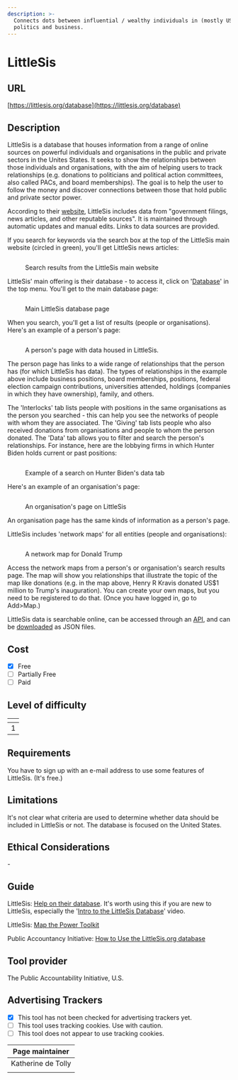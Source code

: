 ```yaml
---
description: >-
  Connects dots between influential / wealthy individuals in (mostly US)
  politics and business.
---
```


# LittleSis

## URL

[https://littlesis.org/database](https://littlesis.org/database)

## Description

LittleSis is a database that houses information from a range of online sources on powerful individuals and organisations in the public and private sectors in the Unites States. It seeks to show the relationships between those individuals and organisations, with the aim of helping users to track relationships (e.g. donations to politicians and political action committees, also called PACs, and board memberships). The goal is to help the user to follow the money and discover connections between those that hold public and private sector power.

According to their [website](https://littlesis.org/database), LittleSis includes data from "government filings, news articles, and other reputable sources". It is maintained through automatic updates and manual edits. Links to data sources are provided.

If you search for keywords via the search box at the top of the LittleSis main website (circled in green), you'll get LittleSis news articles:

<figure><img src=".gitbook/assets/Screenshot 2024-10-29 at 08.53.42.png" alt=""><figcaption><p>Search results from the LittleSis main website</p></figcaption></figure>

LittleSis' main offering is their database - to access it, click on '[Database](https://littlesis.org/database)' in the top menu. You'll get to the main database page:

<figure><img src=".gitbook/assets/Screenshot 2024-10-29 at 08.57.20.png" alt=""><figcaption><p>Main LittleSis database page</p></figcaption></figure>

When you search, you'll get a list of results (people or organisations). Here's an example of a person's page:

<figure><img src=".gitbook/assets/Screenshot 2024-10-29 at 09.00.54.png" alt=""><figcaption><p>A person's page with data housed in LittleSis.</p></figcaption></figure>

The person page has links to a wide range of relationships that the person has (for which LittleSis has data). The types of relationships in the example above include business positions, board memberships, positions, federal election campaign contributions, universities attended, holdings (companies in which they have ownership), family, and others.

The 'Interlocks' tab lists people with positions in the same organisations as the person you searched - this can help you see the networks of people with whom they are associated. The 'Giving' tab lists people who also received donations from organisations and people to whom the person donated. The 'Data' tab allows you to filter and search the person's relationships. For instance, here are the lobbying firms in which Hunter Biden holds current or past positions:

<figure><img src=".gitbook/assets/Screenshot 2024-10-29 at 09.35.03.png" alt=""><figcaption><p>Example of a search on Hunter Biden's data tab</p></figcaption></figure>

Here's an example of an organisation's page:

<figure><img src=".gitbook/assets/Screenshot 2024-10-29 at 10.57.40.png" alt=""><figcaption><p>An organisation's page on LittleSis</p></figcaption></figure>

An organisation page has the same kinds of information as a person's page.

LittleSis includes 'network maps' for all entities (people and organisations):

<figure><img src=".gitbook/assets/Screenshot 2024-09-25 at 14.59.22.png" alt=""><figcaption><p>A network map for Donald Trump</p></figcaption></figure>

Access the network maps from a person's or organisation's search results page. The map will show you relationships that illustrate the topic of the map like donations (e.g. in the map above, Henry R Kravis donated US$1 million to Trump's inauguration). You can create your own maps, but you need to be registered to do that. (Once you have logged in, go to Add>Map.)

LittleSis data is searchable online, can be accessed through an [API](https://littlesis.org/api), and can be [downloaded](https://littlesis.org/database/bulk_data) as JSON files.

## Cost

* [x] Free
* [ ] Partially Free
* [ ] Paid

## Level of difficulty

<table><thead><tr><th data-type="rating" data-max="5"></th></tr></thead><tbody><tr><td>1</td></tr></tbody></table>

## Requirements

You have to sign up with an e-mail address to use some features of LittleSis. (It's free.)

## Limitations

It's not clear what criteria are used to determine whether data should be included in LittleSis or not. The database is focused on the United States.

## Ethical Considerations

\-

## Guide

LittleSis: [Help on their database](https://littlesis.org/help). It's worth using this if you are new to LittleSis, especially the '[Intro to the LittleSis Database](https://youtu.be/aWLnTqQb-BI)' video.

LittleSis: [Map the Power Toolkit](https://littlesis.org/toolkit)

Public Accountancy Initiative: [How to Use the LittleSis.org database](https://www.youtube.com/watch?v=lFio2jpgn88)

## Tool provider

The Public Accountability Initiative, U.S.

## Advertising Trackers

* [x] This tool has not been checked for advertising trackers yet.
* [ ] This tool uses tracking cookies. Use with caution.
* [ ] This tool does not appear to use tracking cookies.

| Page maintainer    |
| ------------------ |
| Katherine de Tolly |
|                    |
